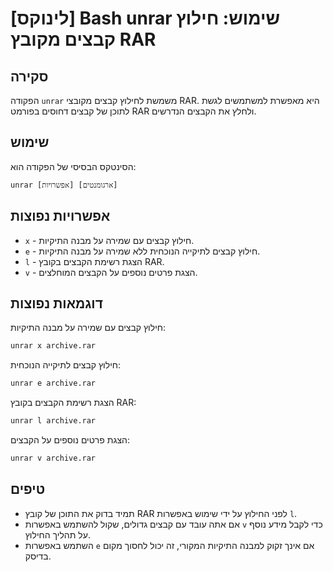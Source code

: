 # [לינוקס] Bash unrar שימוש: חילוץ קבצים מקובץ RAR

## סקירה
הפקודה `unrar` משמשת לחילוץ קבצים מקובצי RAR. היא מאפשרת למשתמשים לגשת לתוכן של קבצים דחוסים בפורמט RAR ולחלץ את הקבצים הנדרשים.

## שימוש
הסינטקס הבסיסי של הפקודה הוא:
```
unrar [אפשרויות] [ארגומנטים]
```

## אפשרויות נפוצות
- `x` - חילוץ קבצים עם שמירה על מבנה התיקיות.
- `e` - חילוץ קבצים לתיקייה הנוכחית ללא שמירה על מבנה התיקיות.
- `l` - הצגת רשימת הקבצים בקובץ RAR.
- `v` - הצגת פרטים נוספים על הקבצים המוחלצים.

## דוגמאות נפוצות
חילוץ קבצים עם שמירה על מבנה התיקיות:
```bash
unrar x archive.rar
```

חילוץ קבצים לתיקייה הנוכחית:
```bash
unrar e archive.rar
```

הצגת רשימת הקבצים בקובץ RAR:
```bash
unrar l archive.rar
```

הצגת פרטים נוספים על הקבצים:
```bash
unrar v archive.rar
```

## טיפים
- תמיד בדוק את התוכן של קובץ RAR לפני החילוץ על ידי שימוש באפשרות `l`.
- אם אתה עובד עם קבצים גדולים, שקול להשתמש באפשרות `v` כדי לקבל מידע נוסף על תהליך החילוץ.
- השתמש באפשרות `e` אם אינך זקוק למבנה התיקיות המקורי, זה יכול לחסוך מקום בדיסק.